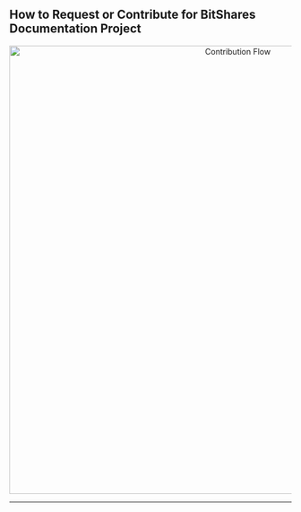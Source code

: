 ## How to Request or Contribute for BitShares Documentation Project


<p align="center">
  <img src="/developers/imgs/how-to-process-contribution.png" width="800" title="Contribution Flow">
</p>

***
